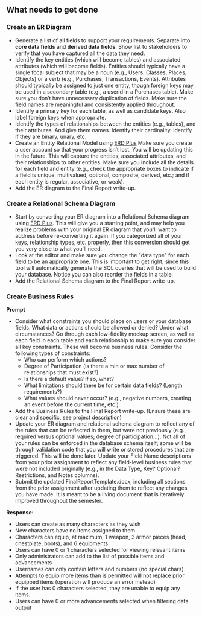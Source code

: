 ## What needs to get done

### Create an ER Diagram

- Generate a list of all fields to support your requirements. Separate into **core data fields** and **derived data fields**. Show list to stakeholders to verify that you have captured all the data they need.
- Identify the key entities (which will become tables) and associated attributes (which will become fields). Entities should typically have a single focal subject that may be a noun (e.g., Users, Classes, Places, Objects) or a verb (e.g., Purchases, Transactions, Events). Attributes should typically be assigned to just one entity, though foreign keys may be used in a secondary table (e.g., a userid in a Purchases table). Make sure you don’t have unnecessary duplication of fields. Make sure the field names are meaningful and consistently applied throughout.
- Identify a primary key for each table, as well as candidate keys. Also label foreign keys when appropriate.
- Identify the types of relationships between the entities (e.g., tables), and their attributes. And give them names. Identify their cardinality. Identify if they are binary, unary, etc.
- Create an Entity Relational Model using [ERD Plus](https://erdplus.com/) Make sure you create a user account so that your progress isn’t lost. You will be updating this in the future. This will capture the entities, associated attributes, and their relationships to other entities. Make sure you include all the details for each field and entity (e.g., check the appropriate boxes to indicate if a field is unique, multivalued, optional, composite, derived, etc.; and if each entity is regular, associative, or weak).
- Add the ER diagram to the Final Report write-up.

### Create a Relational Schema Diagram

- Start by converting your ER diagram into a Relational Schema diagram using [ERD Plus](https://erdplus.com/). This will give you a starting point, and may help you realize problems with your original ER diagram that you'll want to address before re-converting it again. If you categorized all of your keys, relationship types, etc. properly, then this conversion should get you very close to what you'll need.
- Look at the editor and make sure you change the "data type" for each field to be an appropriate one. This is important to get right, since this tool will automatically generate the SQL queries that will be used to build your database. Notice you can also reorder the fields in a table.
- Add the Relational Schema diagram to the Final Report write-up.

### Create Business Rules

**Prompt**
- Consider what constraints you should place on users or your database fields. What data or actions should be allowed or denied? Under what circumstances? Go through each low-fidelity mockup screen, as well as each field in each table and each relationship to make sure you consider all key constraints. These will become business rules. Consider the following types of constraints:
  - Who can perform which actions?
  - Degree of Participation (is there a min or max number of relationships that must exist?)
  - Is there a default value? If so, what?
  - What limitations should there be for certain data fields? (Length requirements?)
  - What values should never occur? (e.g., negative numbers, creating an event before the current time, etc.)
- Add the Business Rules to the Final Report write-up. (Ensure these are clear and specific, see project description)
- Update your ER diagram and relational schema diagram to reflect any of the rules that can be reflected in them, but were not previously (e.g., required versus optional values; degree of participation…). Not all of your rules can be enforced in the database schema itself; some will be through validation code that you will write or stored procedures that are triggered. This will be done later. Update your Field Name descriptions from your prior assignment to reflect any field-level business rules that were not included originally (e.g., in the Data Type, Key? Optional? Restrictions, and Notes columns).
- Submit the updated FinalReportTemplate.docx, including all sections from the prior assignment after updating them to reflect any changes you have made. It is meant to be a living document that is iteratively improved throughout the semester.

**Response:**

- Users can create as many characters as they wish
- New characters have no items assigned to them
- Characters can equip, at maximum, 1 weapon, 3 armor pieces (head, chestplate, boots), and 6 equipments.
- Users can have 0 or 1 characters selected for viewing relevant items
- Only administrators can add to the list of possible items and advancements
- Usernames can only contain letters and numbers (no special chars)
- Attempts to equip more items than is permitted will not replace prior equipped items (operation will produce an error instead)
- If the user has 0 characters selected, they are unable to equip any items.
- Users can have 0 or more advancements selected when filtering data output
